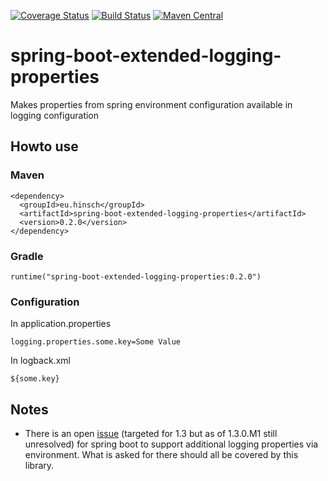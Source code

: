 [![Coverage Status](https://coveralls.io/repos/lukashinsch/spring-boot-extended-logging-properties/badge.svg?branch=master)](https://coveralls.io/r/lukashinsch/spring-boot-extended-logging-properties?branch=master)
[![Build Status](https://travis-ci.org/lukashinsch/spring-boot-extended-logging-properties.svg?branch=master)](https://travis-ci.org/lukashinsch/spring-boot-extended-logging-properties)
[![Maven Central](https://maven-badges.herokuapp.com/maven-central/eu.hinsch/spring-boot-extended-logging-properties/badge.svg)](https://maven-badges.herokuapp.com/maven-central/eu.hinsch/spring-boot-extended-logging-properties/)

# spring-boot-extended-logging-properties

Makes properties from spring environment configuration available in logging configuration

## Howto use

### Maven
```
<dependency>
  <groupId>eu.hinsch</groupId>
  <artifactId>spring-boot-extended-logging-properties</artifactId>
  <version>0.2.0</version>
</dependency>
```

### Gradle
```
runtime("spring-boot-extended-logging-properties:0.2.0")
```

### Configuration

In application.properties

```
logging.properties.some.key=Some Value
```

In logback.xml

```
${some.key}
```

## Notes

- There is an open [issue](https://github.com/spring-projects/spring-boot/issues/1788) 
(targeted for 1.3 but as of 1.3.0.M1 still unresolved) for spring boot to support 
additional logging properties via environment. What is asked for there should all be covered by this library. 

